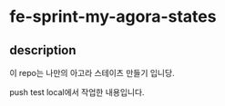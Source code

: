 # fe-sprint-my-agora-states


## description

이 repo는 나만의 아고라 스테이츠 만들기 입니당.

push test 
local에서 작업한 내용입니다.